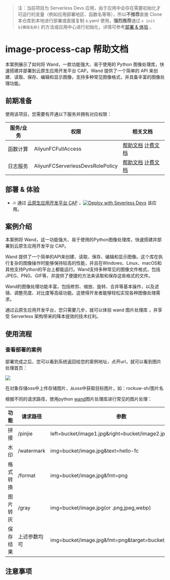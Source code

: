 
> 注：当前项目为 Serverless Devs 应用，由于应用中会存在需要初始化才可运行的变量（例如应用部署地区、函数名等等），所以**不推荐**直接 Clone 本仓库到本地进行部署或直接复制 s.yaml 使用，**强烈推荐**通过 `s init ${模版名称}` 的方法或应用中心进行初始化，详情可参考[部署 & 体验](#部署--体验) 。

# image-process-cap 帮助文档

<description>

本案例展示了如何将 Wand，一款功能强大、易于使用的 Python 图像处理库，快速搭建并部署到云原生应用开发平台 CAP。Wand 提供了一个简单的 API 来创建、读取、保存、编辑和显示图像，支持多种常见图像格式，并具备丰富的图像处理功能。

</description>


## 前期准备

使用该项目，您需要有开通以下服务并拥有对应权限：

<service>



| 服务/业务 |  权限  | 相关文档 |
| --- |  --- | --- |
| 函数计算 |  AliyunFCFullAccess | [帮助文档](https://help.aliyun.com/product/2508973.html) [计费文档](https://help.aliyun.com/document_detail/2512928.html) |
| 日志服务 |  AliyunFCServerlessDevsRolePolicy | [帮助文档](https://help.aliyun.com/zh/sls) [计费文档](https://help.aliyun.com/zh/sls/product-overview/billing) |

</service>

<remark>



</remark>

<disclaimers>



</disclaimers>

## 部署 & 体验

<appcenter>
   
- :fire: 通过 [云原生应用开发平台 CAP](https://devs.console.aliyun.com/applications/create?template=image-process-cap) ，[![Deploy with Severless Devs](https://img.alicdn.com/imgextra/i1/O1CN01w5RFbX1v45s8TIXPz_!!6000000006118-55-tps-95-28.svg)](https://devs.console.aliyun.com/applications/create?template=image-process-cap) 该应用。
   
</appcenter>
<deploy>
    
   
</deploy>

## 案例介绍

<appdetail id="flushContent">

本案例将 Wand，这一功能强大、易于使用的Python图像处理库，快速搭建并部署到云原生应用开发平台 CAP。

Wand 提供了一个简单的API来创建、读取、保存、编辑和显示图像。这个库在执行复杂的图像操作时能够保持较高的性能，并且在Windows、Linux、macOS和其他支持Python的平台上都能运行。Wand支持多种常见的图像文件格式，包括JPEG、PNG、GIF等，并提供了便捷的方法来读取和保存这些格式的文件。

Wand的图像处理功能丰富，包括修剪、缩放、旋转、合并等基本操作，以及滤镜、调整亮度、对比度等高级功能。这使得开发者能够轻松实现各种图像处理需求。

通过云原生应用开发平台，您只需要几步，就可以体验 wand 图片处理库 ，并享受 Serverless 架构带来的降本提效的技术红利。

</appdetail>

## 使用流程

<usedetail id="flushContent">

### 查看部署的案例

部署完成之后，您可以看到系统返回给您的案例地址，点开url，就可以看到图片处理首页：

![](https://img.alicdn.com/imgextra/i1/O1CN019J0wHL1i0LpODWgIf_!!6000000004350-0-tps-2868-1554.jpg)

在对象存储oss中上传存储图片，从oss中获取目标图片，如：rockuw-sh/图片名

根据不同的请求路径，使用python [wand](https://docs.wand-py.org/en/0.5.6/index.html)图片处理库进行常见的图片处理：

| 功能   | 请求路径      | 参数                                                    |   
|------|-----------|-------------------------------------------------------|  
| 拼接   | /pinjie   | left=bucket/image1.jpg&right=bucket/image2.jpg        |    
| 水印   | /watermark | img=bucket/image.jpg&text=hello-fc                    |    
| 格式转换 | /format   | img=bucket/image.jpg&fmt=png                          |    
| 图片转灰 | /gray | img=bucket/image.jpg(or .png,jpeg,webp)               |
| 保存结果 | 上述参数均可    | img=bucket/image.jpg&fmt=png&target=bucket/output.png |

</usedetail>

## 注意事项

<matters id="flushContent">
</matters>
